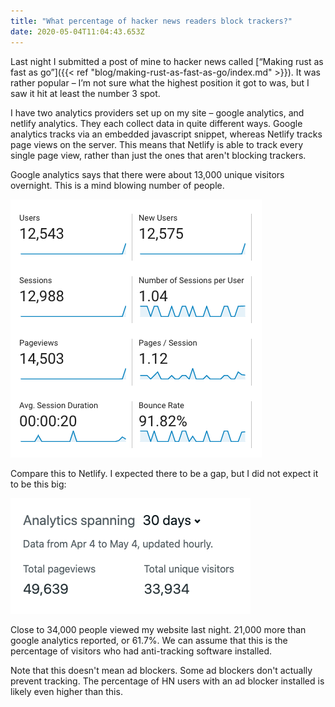 ```yaml
---
title: "What percentage of hacker news readers block trackers?"
date: 2020-05-04T11:04:43.653Z
---
```


Last night I submitted a post of mine to hacker news called [“Making rust as fast as go”]({{< ref "blog/making-rust-as-fast-as-go/index.md" >}}). It was rather popular – I’m not sure what the highest position it got to was, but I saw it hit at least the number 3 spot.

I have two analytics providers set up on my site – google analytics, and netlify analytics. They each collect data in quite different ways. Google analytics tracks via an embedded javascript snippet, whereas Netlify tracks page views on the server. This means that Netlify is able to track every single page view, rather than just the ones that aren't blocking trackers.

Google analytics says that there were about 13,000 unique visitors overnight. This is a mind blowing number of people.

![Google analytics traffic](google_analytics.png)

Compare this to Netlify. I expected there to be a gap, but I did not expect it to be this big:

![Netlify analytics traffic](netlify_analytics.png)

Close to 34,000 people viewed my website last night. 21,000 more than google analytics reported, or 61.7%. We can assume that this is the percentage of visitors who had anti-tracking software installed.

Note that this doesn't mean ad blockers. Some ad blockers don't actually prevent tracking. The percentage of HN users with an ad blocker installed is likely even higher than this.

